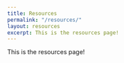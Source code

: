 ```yaml
---
title: Resources
permalink: "/resources/"
layout: resources
excerpt: This is the resources page!
---
```


This is the resources page!
